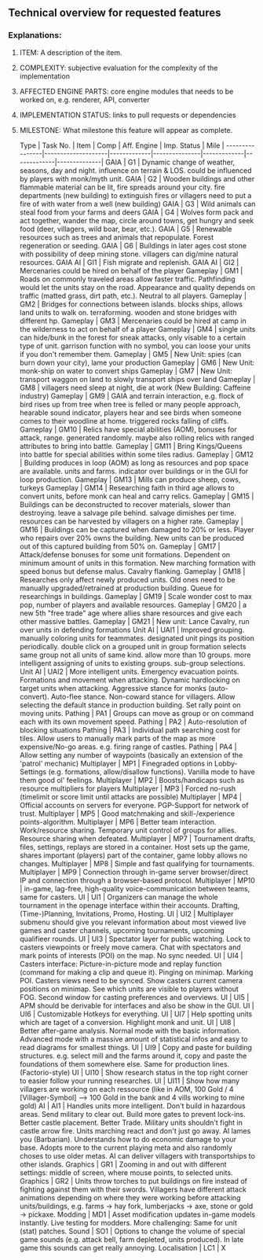 Technical overview for requested features
--------

### Explanations:

1. ITEM: A description of the item.
1. COMPLEXITY: subjective evaluation for the complexity of the implementation
1. AFFECTED ENGINE PARTS: core engine modules that needs to be worked on, e.g. renderer, API, converter
1. IMPLEMENTATION STATUS: links to pull requests or dependencies 
1. MILESTONE: What milestone this feature will appear as complete.


   Type	        | 				 Task No.      | Item        | Comp          | Aff. Engine | Imp. Status | Mile         |
----------------|--------------------|-------------|---------------|-------------|-------------|--------------|
GAIA 											| G1 																| Dynamic change of weather, seasons, day and night. influence on terrain & LOS. could be influenced by players with monk/myth unit.
GAIA 											| G2 																| Wooden buildings and other flammable material can be lit, fire spreads around your city. fire departments (new building) to extinguish fires or villagers need to put a fire of with water from a well (new building)
GAIA 											| G3 																| Wild animals can steal food from your farms and deers
GAIA 											| G4																 | Wolves form pack and act together, wander the map, circle around towns, get hungry and seek food (deer, villagers, wild boar, bear, etc.).
GAIA 											| G5 																| Renewable resources such as trees and animals that repopulate. Forest regeneration or seeding.
GAIA 											| G6 																| Buildings in later ages cost stone with possibility of deep mining stone. villagers can dig/mine natural resources.
GAIA AI 								| GI1 															| Fish migrate and replenish.
GAIA AI 								| GI2 															| Mercenaries could be hired on behalf of the player
Gameplay 							| GM1 															| Roads on commonly traveled areas allow faster traffic. Pathfinding would let the units stay on the road. Appearance and quality depends on traffic (matted grass, dirt path, etc.). Neutral to all players.
Gameplay 							| GM2 															| Bridges for connections between islands. blocks ships, allows land units to walk on. terraforming. wooden and stone bridges with different hp.
Gameplay 							| GM3 															| Mercenaries could be hired at camp in the wilderness to act on behalf of a player
Gameplay 							| GM4 															| single units can hide/bunk in the forest for sneak attacks, only visable to a certain type of unit. garrison function with no symbol, you can loose your units if you don't remember them.
Gameplay							 | GM5 															| New Unit: spies (can burn down your city), lame your production
Gameplay 							| GM6 															| New Unit: monk-ship on water to convert ships
Gameplay 							| GM7 															| New Unit: transport waggon on land to slowly transport ships over land
Gameplay 							| GM8 															| villagers need sleep at night, die at work (New Building: Caffeine industry)
Gameplay 							| GM9 															| GAIA and terrain interaction, e.g. flock of bird rises up from tree when tree is felled or many people approach, hearable sound indicator, players hear and see birds when someone comes to their woodline at home. triggered rocks falling of cliffs.
Gameplay 							| GM10 														| Relics have special abilities (AOM), bonuses for attack, range. generated randomly. maybe also rolling relics with ranged attributes to bring into battle.
Gameplay							 | GM11 														| Bring Kings/Queens into battle for special abilities within some tiles radius.
Gameplay							 | GM12														 | Building produces in loop (AOM) as long as resources and pop space are available. units and farms. indicator over buildings or in the GUI for loop production.
Gameplay 							| GM13														 | Mills can produce sheep, cows, turkeys
Gameplay 							| GM14 														| Researching faith in third age allows to convert units, before monk can heal and carry relics.
Gameplay 							| GM15 														| Buildings can be deconstructed to recover materials, slower than destroying. leave a salvage pile behind. salvage dimishes per time. resources can be harvested by villagers on a higher rate.
Gameplay 							| GM16 														| Buildings can be captured when damaged to 20% or less. Player who repairs over 20% owns the building. New units can be produced out of this captured building from 50% on.
Gameplay 							| GM17 														| Attack/defense bonuses for some unit formations. Dependent on minimum amount of units in this formation. New marching formation with speed bonus but defense malus. Cavalry flanking.
Gameplay 							| GM18 														| Researches only affect newly produced units. Old ones need to be manually upgraded/retrained at production building. Queue for researchings in buildings.
Gameplay 							| GM19 														| Scale wonder cost to max pop, number of players and available resources.
Gameplay 							| GM20 														| a new 5th "free trade" age where allies share resources and give each other massive battles.
Gameplay 							| GM21 														| New unit: Lance Cavalry, run over units in defending formations
Unit AI 								| UAI1 														| Improved grouping. manually coloring units for teammates. designated unit pings its position periodically. double click on a grouped unit in group formation selects same group not all units of same kind. allow more than 10 groups. more intelligent assigning of units to existing groups. sub-group selections.
Unit AI 								| UAI2 														| More intelligent units. Emergency evacuation points. Formations and movement when attacking. Dynamic hardlocking on target units when attacking. Aggressive stance for monks (auto-convert). Auto-flee stance. Non-coward stance for villagers. Allow selecting the default stance in production building. Set rally point on moving units.
Pathing 								| PA1 															| Groups can move as group or on command each with its own movement speed.
Pathing 								| PA2 															| Auto-resolution of blocking situations
Pathing 								| PA3 															| Individual path searching cost for tiles. Allow users to manually mark parts of the map as more expensive/No-go areas. e.g. firing range of castles.
Pathing 								| PA4 															| Allow setting any number of waypoints (basically an extension of the 'patrol' mechanic)
Multiplayer 				| MP1 															| Finegraded options in Lobby-Settings (e.g. formations, allow/disallow functions). Vanilla mode to have them good ol' feelings.
Multiplayer 				| MP2 															| Boosts/handicaps such as resource multipliers for players
Multiplayer 				| MP3 															| Forced no-rush (timelimit or score limit until attacks are possible)
Multiplayer 				| MP4 															| Official accounts on servers for everyone. PGP-Support for network of trust.
Multiplayer 				| MP5 															| Good matchmaking and skill-/experience points-algorithm.
Multiplayer 				| MP6 															| Better team interaction. Work/resource sharing. Temporary unit control of groups for allies. Resource sharing when defeated.
Multiplayer 				| MP7 															| Tournament drafts, files, settings, replays are stored in a container. Host sets up the game, shares important (players) part of the container, game lobby allows no changes.
Multiplayer 				| MP8 															| Simple and fast qualifying for tournaments.
Multiplayer 				| MP9 															| Connection through in-game server browser/direct IP and connection through a browser-based protocol.
Multiplayer 				| MP10 														| in-game, lag-free, high-quality voice-communication between teams, same for casters.
UI  												| UI1  														| Organizers can manage the whole tournament in the openage interface within their accounts. Drafting, (Time-)Planning, Invitations, Promo, Hosting.
UI  												| UI2  														| Multiplayer submenu should give you relevant information about most viewed live games and caster channels, upcoming tournaments, upcoming qualifieer rounds.
UI  												| UI3  														| Spectator layer for public watching. Lock to casters viewpoints or freely move camera. Chat with spectators and mark points of interests (POI) on the map. No sync needed.
UI  												| UI4 															| Casters interface: Picture-in-picture mode and replay function (command for making a clip and queue it). Pinging on minimap. Marking POI. Casters views need to be synced. Show casters current camera positions on minimap. See which units are visible to players without FOG. Second window for casting preferences and overviews.
UI  												| UI5  														| APM should be derivable for interfaces and also be show in the GUI.
UI  												| UI6  														| Customizable Hotkeys for everything.
UI  												| UI7  														| Help spotting units which are taget  of a conversion. Highlight monk and unit.
UI  												| UI8  														| Better after-game analysis. Normal mode with the basic information. Advanced mode with a massive amount of statistical infos and easy to read diagrams for smallest things.
UI  												| UI9  														| Copy and paste for building structures. e.g. select mill and the farms around it, copy and paste the foundations of them somewhere else. Same for production lines. (Factorio-style)
UI  												| UI10  													| Show research status in the top right corner to easier follow your running researches.
UI  												| UI11  													| Show how many villagers are working on each ressource (like in AOM, 100 Gold / 4 \[Villager-Symbol\] --> 100 Gold in the bank and 4 vills working to mine gold)
AI 													| AI1 															| Handles units more intelligent. Don't build in hazardous areas. Send military to clear out. Build more gates to prevent lock-ins. Better castle placement. Better Trade. Military units shouldn't fight in castle arrow fire. Units marching react and don't just go away. AI lames you (Barbarian). Understands how to do economic damage to your base. Adopts more to the current playing meta and also randomly choses to use older metas. AI can deliver villagers with transportships to other islands.
Graphics 							| GR1 															| Zooming in and out with different settings: middle of screen, where mouse points, to selected units.
Graphics 							| GR2 															| Units throw torches to put buildings on fire instead of fighting against them with their swords. Villagers have different attack animations depending on where they were working before attacking units/buildings, e.g. farms -> hay fork, lumberjacks -> axe, stone or gold -> pickaxe.
Modding 								| MD1 															| Asset modification updates in-game models instantly. Live testing for modders. More challenging: Same for unit (stat) patches.
Sound 										| SO1 															| Options to change the volume of special game sounds (e.g. attack bell, farm depleted, units produced). In late game this sounds can get really annoying.
Localisation 			| LC1 															| X
